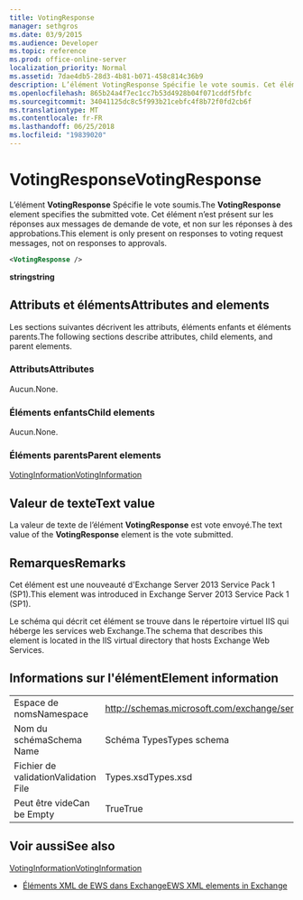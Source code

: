 ```yaml
---
title: VotingResponse
manager: sethgros
ms.date: 03/9/2015
ms.audience: Developer
ms.topic: reference
ms.prod: office-online-server
localization_priority: Normal
ms.assetid: 7dae4db5-28d3-4b81-b071-458c814c36b9
description: L’élément VotingResponse Spécifie le vote soumis. Cet élément n’est présent sur les réponses aux messages de demande de vote, et non sur les réponses à des approbations.
ms.openlocfilehash: 865b24a4f7ec1cc7b53d4928b04f071cddf5fbfc
ms.sourcegitcommit: 34041125dc8c5f993b21cebfc4f8b72f0fd2cb6f
ms.translationtype: MT
ms.contentlocale: fr-FR
ms.lasthandoff: 06/25/2018
ms.locfileid: "19839020"
---
```

# <a name="votingresponse"></a><span data-ttu-id="65576-104">VotingResponse</span><span class="sxs-lookup"><span data-stu-id="65576-104">VotingResponse</span></span>

<span data-ttu-id="65576-105">L’élément **VotingResponse** Spécifie le vote soumis.</span><span class="sxs-lookup"><span data-stu-id="65576-105">The **VotingResponse** element specifies the submitted vote.</span></span> <span data-ttu-id="65576-106">Cet élément n’est présent sur les réponses aux messages de demande de vote, et non sur les réponses à des approbations.</span><span class="sxs-lookup"><span data-stu-id="65576-106">This element is only present on responses to voting request messages, not on responses to approvals.</span></span> 
  
```XML
<VotingResponse />
```

 <span data-ttu-id="65576-107">**string**</span><span class="sxs-lookup"><span data-stu-id="65576-107">**string**</span></span>
## <a name="attributes-and-elements"></a><span data-ttu-id="65576-108">Attributs et éléments</span><span class="sxs-lookup"><span data-stu-id="65576-108">Attributes and elements</span></span>

<span data-ttu-id="65576-109">Les sections suivantes décrivent les attributs, éléments enfants et éléments parents.</span><span class="sxs-lookup"><span data-stu-id="65576-109">The following sections describe attributes, child elements, and parent elements.</span></span>
  
### <a name="attributes"></a><span data-ttu-id="65576-110">Attributs</span><span class="sxs-lookup"><span data-stu-id="65576-110">Attributes</span></span>

<span data-ttu-id="65576-111">Aucun.</span><span class="sxs-lookup"><span data-stu-id="65576-111">None.</span></span>
  
### <a name="child-elements"></a><span data-ttu-id="65576-112">Éléments enfants</span><span class="sxs-lookup"><span data-stu-id="65576-112">Child elements</span></span>

<span data-ttu-id="65576-113">Aucun.</span><span class="sxs-lookup"><span data-stu-id="65576-113">None.</span></span>
  
### <a name="parent-elements"></a><span data-ttu-id="65576-114">Éléments parents</span><span class="sxs-lookup"><span data-stu-id="65576-114">Parent elements</span></span>

[<span data-ttu-id="65576-115">VotingInformation</span><span class="sxs-lookup"><span data-stu-id="65576-115">VotingInformation</span></span>](votinginformation.md)
  
## <a name="text-value"></a><span data-ttu-id="65576-116">Valeur de texte</span><span class="sxs-lookup"><span data-stu-id="65576-116">Text value</span></span>

<span data-ttu-id="65576-117">La valeur de texte de l’élément **VotingResponse** est vote envoyé.</span><span class="sxs-lookup"><span data-stu-id="65576-117">The text value of the **VotingResponse** element is the vote submitted.</span></span> 
  
## <a name="remarks"></a><span data-ttu-id="65576-118">Remarques</span><span class="sxs-lookup"><span data-stu-id="65576-118">Remarks</span></span>

<span data-ttu-id="65576-119">Cet élément est une nouveauté d'Exchange Server 2013 Service Pack 1 (SP1).</span><span class="sxs-lookup"><span data-stu-id="65576-119">This element was introduced in Exchange Server 2013 Service Pack 1 (SP1).</span></span>
  
<span data-ttu-id="65576-120">Le schéma qui décrit cet élément se trouve dans le répertoire virtuel IIS qui héberge les services web Exchange.</span><span class="sxs-lookup"><span data-stu-id="65576-120">The schema that describes this element is located in the IIS virtual directory that hosts Exchange Web Services.</span></span>
  
## <a name="element-information"></a><span data-ttu-id="65576-121">Informations sur l'élément</span><span class="sxs-lookup"><span data-stu-id="65576-121">Element information</span></span>

|||
|:-----|:-----|
|<span data-ttu-id="65576-122">Espace de noms</span><span class="sxs-lookup"><span data-stu-id="65576-122">Namespace</span></span>  <br/> |http://schemas.microsoft.com/exchange/services/2006/types  <br/> |
|<span data-ttu-id="65576-123">Nom du schéma</span><span class="sxs-lookup"><span data-stu-id="65576-123">Schema Name</span></span>  <br/> |<span data-ttu-id="65576-124">Schéma Types</span><span class="sxs-lookup"><span data-stu-id="65576-124">Types schema</span></span>  <br/> |
|<span data-ttu-id="65576-125">Fichier de validation</span><span class="sxs-lookup"><span data-stu-id="65576-125">Validation File</span></span>  <br/> |<span data-ttu-id="65576-126">Types.xsd</span><span class="sxs-lookup"><span data-stu-id="65576-126">Types.xsd</span></span>  <br/> |
|<span data-ttu-id="65576-127">Peut être vide</span><span class="sxs-lookup"><span data-stu-id="65576-127">Can be Empty</span></span>  <br/> |<span data-ttu-id="65576-128">True</span><span class="sxs-lookup"><span data-stu-id="65576-128">True</span></span>  <br/> |
   
## <a name="see-also"></a><span data-ttu-id="65576-129">Voir aussi</span><span class="sxs-lookup"><span data-stu-id="65576-129">See also</span></span>



[<span data-ttu-id="65576-130">VotingInformation</span><span class="sxs-lookup"><span data-stu-id="65576-130">VotingInformation</span></span>](votinginformation.md)


- [<span data-ttu-id="65576-131">Éléments XML de EWS dans Exchange</span><span class="sxs-lookup"><span data-stu-id="65576-131">EWS XML elements in Exchange</span></span>](ews-xml-elements-in-exchange.md)

